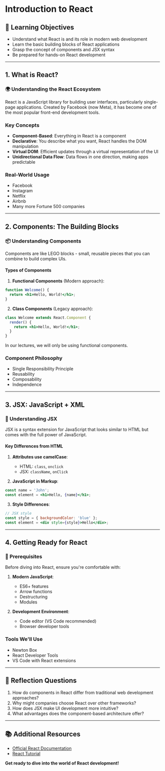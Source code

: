 # Introduction to React

## 🎯 Learning Objectives

- Understand what React is and its role in modern web development
- Learn the basic building blocks of React applications
- Grasp the concept of components and JSX syntax
- Be prepared for hands-on React development

---

## 1. What is React?

### 🌍 Understanding the React Ecosystem

React is a JavaScript library for building user interfaces, particularly single-page applications. Created by Facebook (now Meta), it has become one of the most popular front-end development tools.

### Key Concepts

- **Component-Based**: Everything in React is a component
- **Declarative**: You describe what you want, React handles the DOM manipulation
- **Virtual DOM**: Efficient updates through a virtual representation of the UI
- **Unidirectional Data Flow**: Data flows in one direction, making apps predictable

### Real-World Usage

- Facebook
- Instagram
- Netflix
- Airbnb
- Many more Fortune 500 companies

---

## 2. Components: The Building Blocks

### 📦 Understanding Components

Components are like LEGO blocks - small, reusable pieces that you can combine to build complex UIs.

#### Types of Components

1. **Functional Components** (Modern approach):

```jsx
function Welcome() {
  return <h1>Hello, World!</h1>;
}
```

2. **Class Components** (Legacy approach):

```jsx
class Welcome extends React.Component {
  render() {
    return <h1>Hello, World!</h1>;
  }
}
```

In our lectures, we will only be using functional components.

### Component Philosophy

- Single Responsibility Principle
- Reusability
- Composability
- Independence

---

## 3. JSX: JavaScript + XML

### 🔄 Understanding JSX

JSX is a syntax extension for JavaScript that looks similar to HTML but comes with the full power of JavaScript.

#### Key Differences from HTML

1. **Attributes use camelCase**:
   - HTML: `class`, `onclick`
   - JSX: `className`, `onClick`

2. **JavaScript in Markup**:

```jsx
const name = 'John';
const element = <h1>Hello, {name}</h1>;
```

3. **Style Differences**:

```jsx
// JSX style
const style = { backgroundColor: 'blue' };
const element = <div style={style}>Hello</div>;
```

---

## 4. Getting Ready for React

### 🚀 Prerequisites

Before diving into React, ensure you're comfortable with:

1. **Modern JavaScript**:
   - ES6+ features
   - Arrow functions
   - Destructuring
   - Modules

2. **Development Environment**:
   - Code editor (VS Code recommended)
   - Browser developer tools

### Tools We'll Use

- Newton Box
- React Developer Tools
- VS Code with React extensions

---

## 🤔 Reflection Questions

1. How do components in React differ from traditional web development approaches?
2. Why might companies choose React over other frameworks?
3. How does JSX make UI development more intuitive?
4. What advantages does the component-based architecture offer?

---

## 📚 Additional Resources

- [Official React Documentation](https://react.dev)
- [React Tutorial](https://react.dev/learn)

**Get ready to dive into the world of React development!**
